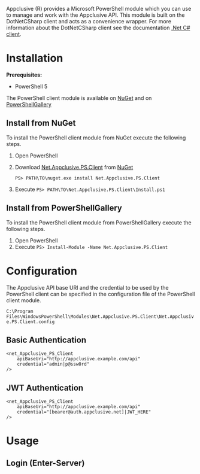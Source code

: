 Appclusive (R) provides a Microsoft PowerShell module which you can use to manage and work with the Appclusive API. This module is built on the DotNetCSharp client and acts as a convenience wrapper. For more information about the DotNetCSharp client see the documentation [.Net C# client](../DotNetCSharp/!index).


# Installation

**Prerequisites:**

* PowerShell 5

The PowerShell client module is available on [NuGet](https://www.nuget.org/packages/Net.Appclusive.PS.Client/) and on [PowerShellGallery](https://www.powershellgallery.com/packages/Net.Appclusive.PS.Client)

## Install from NuGet

To install the PowerShell client module from NuGet execute the following steps.

1. Open PowerShell
1. Download [Net.Appclusive.PS.Client](https://www.nuget.org/packages/Net.Appclusive.PS.Client/) from [NuGet](https://www.nuget.org/)

	`PS> PATH\TO\nuget.exe install Net.Appclusive.PS.Client`

1. Execute `PS> PATH\TO\Net.Appclusive.PS.Client\Install.ps1`

## Install from PowerShellGallery

To install the PowerShell client module from PowerShellGallery execute the following steps.

1. Open PowerShell
1. Execute `PS> Install-Module -Name Net.Appclusive.PS.Client`

# Configuration

The Appclusive API base URI and the credential to be used by the PowerShell client can be specified in the configuration file of the PowerShell client module.

`C:\Program Files\WindowsPowerShell\Modules\Net.Appclusive.PS.Client\Net.Appclusive.PS.Client.config`

## Basic Authentication

	<net_Appclusive_PS_Client
		apiBaseUri="http://appclusive.example.com/api"
		credential="admin|p@ssw0rd"
	/>

## JWT Authentication

	<net_Appclusive_PS_Client
		apiBaseUri="http://appclusive.example.com/api"
		credential="[bearer@auth.appclusive.net]|JWT_HERE"
	/>


# Usage

## Login (Enter-Server)
